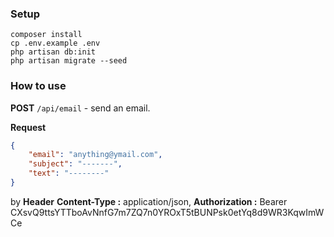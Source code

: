 ### Setup
```hash
composer install
cp .env.example .env
php artisan db:init
php artisan migrate --seed
```

### How to use
**POST** `/api/email` - send an email.

**Request**
```json
{
    "email": "anything@ymail.com",
    "subject": "-------",
    "text": "--------"
}
```
by **Header**
**Content-Type :** application/json,
**Authorization :** Bearer CXsvQ9ttsYTTboAvNnfG7m7ZQ7n0YROxT5tBUNPsk0etYq8d9WR3KqwImWCe
